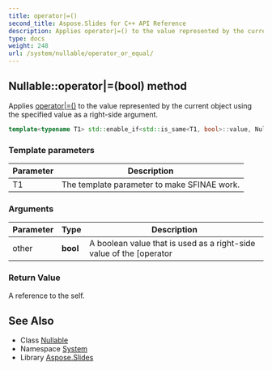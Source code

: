 ```yaml
---
title: operator|=()
second_title: Aspose.Slides for C++ API Reference
description: Applies operator|=() to the value represented by the current object using the specified value as a right-side argument.
type: docs
weight: 248
url: /system/nullable/operator_or_equal/
---
```

## Nullable::operator|=(bool) method


Applies [operator|=()](./) to the value represented by the current object using the specified value as a right-side argument.

```cpp
template<typename T1> std::enable_if<std::is_same<T1, bool>::value, Nullable<T>>::type System::Nullable<T>::operator|=(bool other)
```


### Template parameters

| Parameter | Description |
| --- | --- |
| T1 | The template parameter to make SFINAE work. |

### Arguments

| Parameter | Type | Description |
| --- | --- | --- |
| other | **bool** | A boolean value that is used as a right-side value of the [operator|=()](./) applied to the value represented by the current object. |

### Return Value

A reference to the self.

## See Also

* Class [Nullable](../)
* Namespace [System](../../)
* Library [Aspose.Slides](../../../)